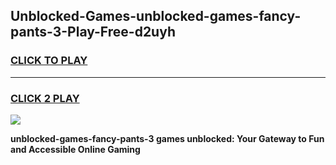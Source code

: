
## Unblocked-Games-unblocked-games-fancy-pants-3-Play-Free-d2uyh
<h3>
<a href="https://premium76.site?title=unblocked-games-fancy-pants-3&ref=17A">CLICK TO PLAY</a></h3>
<hr>

<h3>
<a href="https://premium76.site?title=unblocked-games-fancy-pants-3&ref=17A">CLICK 2 PLAY</a>
  
</h3>

<a href="https://premium76.site?title=unblocked-games-fancy-pants-3&ref=17A"><img src="https://clearcache.store/games.png"></a>


**unblocked-games-fancy-pants-3 games unblocked: Your Gateway to Fun and Accessible Online Gaming**

